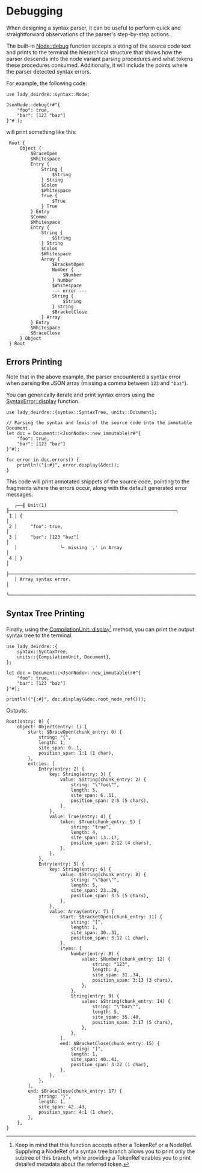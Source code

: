 <!------------------------------------------------------------------------------
  This file is part of "Lady Deirdre", a compiler front-end foundation
  technology.

  This work is proprietary software with source-available code.

  To copy, use, distribute, or contribute to this work, you must agree to
  the terms of the General License Agreement:

  https://github.com/Eliah-Lakhin/lady-deirdre/blob/master/EULA.md

  The agreement grants a Basic Commercial License, allowing you to use
  this work in non-commercial and limited commercial products with a total
  gross revenue cap. To remove this commercial limit for one of your
  products, you must acquire a Full Commercial License.

  If you contribute to the source code, documentation, or related materials,
  you must grant me an exclusive license to these contributions.
  Contributions are governed by the "Contributions" section of the General
  License Agreement.

  Copying the work in parts is strictly forbidden, except as permitted
  under the General License Agreement.

  If you do not or cannot agree to the terms of this Agreement,
  do not use this work.

  This work is provided "as is", without any warranties, express or implied,
  except where such disclaimers are legally invalid.

  Copyright (c) 2024 Ilya Lakhin (Илья Александрович Лахин).
  All rights reserved.
------------------------------------------------------------------------------->

# Debugging

When designing a syntax parser, it can be useful to perform quick and
straightforward observations of the parser's step-by-step actions.

The built-in
[Node::debug](https://docs.rs/lady-deirdre/2.2.0/lady_deirdre/syntax/trait.Node.html#method.debug)
function accepts a string of the source code text and prints to the terminal the
hierarchical structure that shows how the parser descends into the node variant
parsing procedures and what tokens these procedures consumed. Additionally, it
will include the points where the parser detected syntax errors.

For example, the following code:

```rust,noplayground
use lady_deirdre::syntax::Node;
    
JsonNode::debug(r#"{
    "foo": true,
    "bar": [123 "baz"]
}"# );
```

will print something like this:

```text
 Root {
     Object {
         $BraceOpen
         $Whitespace
         Entry {
             String {
                 $String
             } String
             $Colon
             $Whitespace
             True {
                 $True
             } True
         } Entry
         $Comma
         $Whitespace
         Entry {
             String {
                 $String
             } String
             $Colon
             $Whitespace
             Array {
                 $BracketOpen
                 Number {
                     $Number
                 } Number
                 $Whitespace
                 --- error ---
                 String {
                     $String
                 } String
                 $BracketClose
             } Array
         } Entry
         $Whitespace
         $BraceClose
     } Object
 } Root
```

## Errors Printing

Note that in the above example, the parser encountered a syntax error when
parsing the JSON array (missing a comma between `123` and `"baz"`).

You can generically iterate and print syntax errors using
the [SyntaxError::display](https://docs.rs/lady-deirdre/2.2.0/lady_deirdre/syntax/struct.SyntaxError.html#method.display)
function.

```rust,noplayground
use lady_deirdre::{syntax::SyntaxTree, units::Document};

// Parsing the syntax and lexis of the source code into the immutable Document.
let doc = Document::<JsonNode>::new_immutable(r#"{
    "foo": true,
    "bar": [123 "baz"]
}"#);

for error in doc.errors() {
    println!("{:#}", error.display(&doc));
}
```

This code will print annotated snippets of the source code, pointing to the
fragments where the errors occur, along with the default generated error
messages.

```text
   ╭──╢ Unit(1) ╟──────────────────────────────────────────────────────────────╮
 1 │ {                                                                         │
 2 │     "foo": true,                                                          │
 3 │     "bar": [123 "baz"]                                                    │
   │                ╰╴ missing ',' in Array                                    │
 4 │ }                                                                         │
   ├───────────────────────────────────────────────────────────────────────────┤
   │ Array syntax error.                                                       │
   ╰───────────────────────────────────────────────────────────────────────────╯
```

## Syntax Tree Printing

Finally, using
the [CompilationUnit::display](https://docs.rs/lady-deirdre/2.2.0/lady_deirdre/units/trait.CompilationUnit.html#method.display)[^treedisplay]
method, you can print the output syntax tree to the terminal.

```rust,noplayground
use lady_deirdre::{
    syntax::SyntaxTree,
    units::{CompilationUnit, Document},
};

let doc = Document::<JsonNode>::new_immutable(r#"{
    "foo": true,
    "bar": [123 "baz"]
}"#);

println!("{:#}", doc.display(&doc.root_node_ref()));
```

Outputs:

```text
Root(entry: 0) {
    object: Object(entry: 1) {
        start: $BraceOpen(chunk_entry: 0) {
            string: "{",
            length: 1,
            site_span: 0..1,
            position_span: 1:1 (1 char),
        },
        entries: [
            Entry(entry: 2) {
                key: String(entry: 3) {
                    value: $String(chunk_entry: 2) {
                        string: "\"foo\"",
                        length: 5,
                        site_span: 6..11,
                        position_span: 2:5 (5 chars),
                    },
                },
                value: True(entry: 4) {
                    token: $True(chunk_entry: 5) {
                        string: "true",
                        length: 4,
                        site_span: 13..17,
                        position_span: 2:12 (4 chars),
                    },
                },
            },
            Entry(entry: 5) {
                key: String(entry: 6) {
                    value: $String(chunk_entry: 8) {
                        string: "\"bar\"",
                        length: 5,
                        site_span: 23..28,
                        position_span: 3:5 (5 chars),
                    },
                },
                value: Array(entry: 7) {
                    start: $BracketOpen(chunk_entry: 11) {
                        string: "[",
                        length: 1,
                        site_span: 30..31,
                        position_span: 3:12 (1 char),
                    },
                    items: [
                        Number(entry: 8) {
                            value: $Number(chunk_entry: 12) {
                                string: "123",
                                length: 3,
                                site_span: 31..34,
                                position_span: 3:13 (3 chars),
                            },
                        },
                        String(entry: 9) {
                            value: $String(chunk_entry: 14) {
                                string: "\"baz\"",
                                length: 5,
                                site_span: 35..40,
                                position_span: 3:17 (5 chars),
                            },
                        },
                    ],
                    end: $BracketClose(chunk_entry: 15) {
                        string: "]",
                        length: 1,
                        site_span: 40..41,
                        position_span: 3:22 (1 char),
                    },
                },
            },
        ],
        end: $BraceClose(chunk_entry: 17) {
            string: "}",
            length: 1,
            site_span: 42..43,
            position_span: 4:1 (1 char),
        },
    },
}
```

[^treedisplay]: Keep in mind that this function accepts either a TokenRef or a
NodeRef. Supplying a NodeRef of a syntax tree branch allows you to print only
the subtree of this branch, while providing a TokenRef enables you to print
detailed metadata about the referred token.
